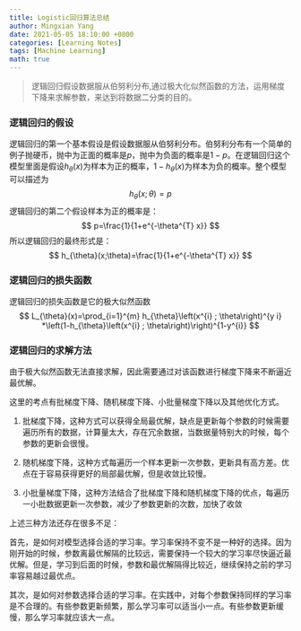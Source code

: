 ```yaml
---
title: Logistic回归算法总结
author: Mingxian Yang
date: 2021-05-05 18:10:00 +0800
categories: [Learning Notes]
tags: [Machine Learning]
math: true
---
```



> 逻辑回归假设数据服从伯努利分布,通过极大化似然函数的方法，运用梯度下降来求解参数，来达到将数据二分类的目的。

### 逻辑回归的假设

逻辑回归的第一个基本假设是假设数据服从伯努利分布。伯努利分布有一个简单的例子抛硬币，抛中为正面的概率是$p$，抛中为负面的概率是$1-p$。在逻辑回归这个模型里面是假设$h_{\theta}(x)$为样本为正的概率，$1-h_{\theta}(x)$为样本为负的概率。整个模型可以描述为
$$h_{\theta}(x;\theta)=p$$
逻辑回归的第二个假设样本为正的概率是：
$$
p=\frac{1}{1+e^{-\theta^{T} x}}
$$
所以逻辑回归的最终形式是：
$$
h_{\theta}(x;\theta)=\frac{1}{1+e^{-\theta^{T} x}}
$$

### 逻辑回归的损失函数
逻辑回归的损失函数是它的极大似然函数
$$
L_{\theta}(x)=\prod_{i=1}^{m} h_{\theta}\left(x^{i} ; \theta\right)^{y i} *\left(1-h_{\theta}\left(x^{i} ; \theta\right)\right)^{1-y^{i}}
$$

### 逻辑回归的求解方法
由于极大似然函数无法直接求解，因此需要通过对该函数进行梯度下降来不断逼近最优解。

这里的考点有批梯度下降、随机梯度下降、小批量梯度下降以及其他优化方式。

1. 批梯度下降，这种方式可以获得全局最优解，缺点是更新每个参数的时候需要遍历所有的数据，计算量太大，存在冗余数据，当数据量特别大的时候，每个参数的更新会很慢。

2. 随机梯度下降，这种方式每遍历一个样本更新一次参数，更新具有高方差。优点在于容易获得更好的局部最优解，但是收敛比较慢。

3. 小批量梯度下降，这种方法结合了批梯度下降和随机梯度下降的优点，每遍历一小批数据更新一次参数，减少了参数更新的次数，加快了收敛

上述三种方法还存在很多不足：

首先，是如何对模型选择合适的学习率。学习率保持不变不是一种好的选择。因为刚开始的时候，参数离最优解隔的比较远，需要保持一个较大的学习率尽快逼近最优解。但是，学习到后面的时候，参数和最优解隔得比较近，继续保持之前的学习率容易越过最优点。

其次，是如何对参数选择合适的学习率。在实践中，对每个参数保持同样的学习率是不合理的。有些参数更新频繁，那么学习率可以适当小一点。有些参数更新缓慢，那么学习率就应该大一点。

